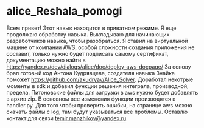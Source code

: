 # alice_Reshala_pomogi
Всем привет! Этот навык находится в приватном режиме. Я еще продолжаю обработку навыка. Выкладываю для начинающих разработчиков навыка, чтобы разобраться.
Я ставил на виртуальной машине от компании AWS, особой сложности создания приложения не составит, только нужно будет подписать самому сертификат, документацию можно найти в https://yandex.ru/dev/dialogs/alice/doc/deploy-aws-docpage/
За основу брал готовый код Антона Кудрявцева, создателя навыка Знайка поможет https://github.com/akudryav/Alice_Solver. Доработал некотрые моменты в sdk и добавил функции решения интеграла, производной, предела.
Питоновские файлы для загрузки в aws нужно будет добавлять в архив zip. В основном все изменения функции производятся в handler.py. Для того чтобы проверить ошибки, на странице aws можно скачать файлы с log, там будут указываться все проблемы.
Оставлю контакт для связи temir.manzhikov@yandex.ru
